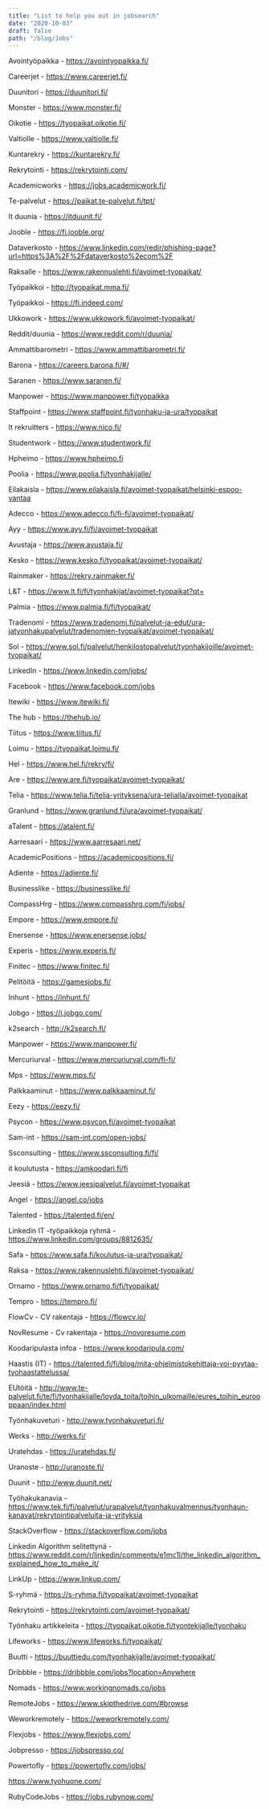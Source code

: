 ```yaml
---
title: "List to help you out in jobsearch"
date: "2020-10-03"
draft: false
path: "/blog/Jobs"
---
```


Avointyöpaikka - https://avointyopaikka.fi/

Careerjet - https://www.careerjet.fi/

Duunitori - https://duunitori.fi/

Monster - https://www.monster.fi/

Oikotie - https://tyopaikat.oikotie.fi/

Valtiolle - https://www.valtiolle.fi/

Kuntarekry - https://kuntarekry.fi/

Rekrytointi - https://rekrytointi.com/

Academicworks - https://jobs.academicwork.fi/

Te-palvelut - https://paikat.te-palvelut.fi/tpt/

It duunia - https://itduunit.fi/

Jooble - https://fi.jooble.org/

Dataverkosto - https://www.linkedin.com/redir/phishing-page?url=https%3A%2F%2Fdataverkosto%2ecom%2F

Raksalle - https://www.rakennuslehti.fi/avoimet-tyopaikat/

Työpaikkoi - http://tyopaikat.mma.fi/

Työpaikkoi - https://fi.indeed.com/

Ukkowork - https://www.ukkowork.fi/avoimet-tyopaikat/

Reddit/duunia - https://www.reddit.com/r/duunia/

Ammattibarometri - https://www.ammattibarometri.fi/

Barona - https://careers.barona.fi/#/

Saranen - https://www.saranen.fi/

Manpower - https://www.manpower.fi/tyopaikka

Staffpoint - https://www.staffpoint.fi/tyonhaku-ja-ura/tyopaikat

It rekruitters - https://www.nico.fi/

Studentwork - https://www.studentwork.fi/

Hpheimo - https://www.hpheimo.fi

Poolia - https://www.poolia.fi/tyonhakijalle/

Eilakaisla - https://www.eilakaisla.fi/avoimet-tyopaikat/helsinki-espoo-vantaa

Adecco - https://www.adecco.fi/fi-fi/avoimet-tyopaikat/

Ayy - https://www.ayy.fi/fi/avoimet-tyopaikat

Avustaja - https://www.avustaja.fi/

Kesko - https://www.kesko.fi/tyopaikat/avoimet-tyopaikat/

Rainmaker - https://rekry.rainmaker.fi/

L&T - https://www.lt.fi/fi/tyonhakijat/avoimet-tyopaikat?qt=

Palmia - https://www.palmia.fi/fi/tyopaikat/

Tradenomi - https://www.tradenomi.fi/palvelut-ja-edut/ura-jatyonhakupalvelut/tradenomien-tyopaikat/avoimet-tyopaikat/

Sol - https://www.sol.fi/palvelut/henkilostopalvelut/tyonhakijoille/avoimet-tyopaikat/

LinkedIn - https://www.linkedin.com/jobs/

Facebook - https://www.facebook.com/jobs

Itewiki - https://www.itewiki.fi/

The hub - https://thehub.io/

Tiitus - https://www.tiitus.fi/

Loimu - https://tyopaikat.loimu.fi/

Hel - https://www.hel.fi/rekry/fi/

Are - https://www.are.fi/tyopaikat/avoimet-tyopaikat/

Telia - https://www.telia.fi/telia-yrityksena/ura-telialla/avoimet-tyopaikat

Granlund - https://www.granlund.fi/ura/avoimet-tyopaikat/

aTalent - https://atalent.fi/

Aarresaari - https://www.aarresaari.net/

AcademicPositions - https://academicpositions.fi/

Adiente - https://adiente.fi/

Businesslike - https://businesslike.fi/

CompassHrg - https://www.compasshrg.com/fi/jobs/

Empore - https://www.empore.fi/

Enersense - https://www.enersense.jobs/

Experis - https://www.experis.fi/

Finitec - https://www.finitec.fi/

Pelitöitä - https://gamesjobs.fi/

Inhunt - https://inhunt.fi/

Jobgo - https://i.jobgo.com/

k2search - http://k2search.fi/

Manpower - https://www.manpower.fi/

Mercuriurval - https://www.mercuriurval.com/fi-fi/

Mps - https://www.mps.fi/

Palkkaaminut - https://www.palkkaaminut.fi/

Eezy - https://eezy.fi/

Psycon - https://www.psycon.fi/avoimet-tyopaikat

Sam-int - https://sam-int.com/open-jobs/

Ssconsulting - https://www.ssconsulting.fi/fi/

it koulutusta - https://amkoodari.fi/fi

Jeesiä - https://www.jeesipalvelut.fi/avoimet-tyopaikat

Angel - https://angel.co/jobs

Talented - https://talented.fi/en/

Linkedin IT -työpaikkoja ryhmä - https://www.linkedin.com/groups/8812635/

Safa - https://www.safa.fi/koulutus-ja-ura/tyopaikat/

Raksa - https://www.rakennuslehti.fi/avoimet-tyopaikat/

Ornamo - https://www.ornamo.fi/fi/tyopaikat/

Tempro - https://tempro.fi/

FlowCv - CV rakentaja - https://flowcv.io/

NovResume - Cv rakentaja - https://novoresume.com

Koodaripulasta infoa - https://www.koodaripula.com/

Haastis (IT) - https://talented.fi/fi/blog/mita-ohjelmistokehittaja-voi-pyytaa-tyohaastattelussa/

EUtöitä - http://www.te-palvelut.fi/te/fi/tyonhakijalle/loyda_toita/toihin_ulkomaille/eures_toihin_eurooppaan/index.html

Työnhakuveturi - http://www.tyonhakuveturi.fi/

Werks - http://werks.fi/

Uratehdas - https://uratehdas.fi/

Uranoste - http://uranoste.fi/

Duunit - http://www.duunit.net/

Työhakukanavia - https://www.tek.fi/fi/palvelut/urapalvelut/tyonhakuvalmennus/tyonhaun-kanavat/rekrytointipalveluita-ja-yrityksia

StackOverflow - https://stackoverflow.com/jobs

Linkedin Algorithm selitettynä - https://www.reddit.com/r/linkedin/comments/e1mc1l/the_linkedin_algorithm_explained_how_to_make_it/

LinkUp - https://www.linkup.com/

S-ryhmä - https://s-ryhma.fi/tyopaikat/avoimet-tyopaikat

Rekrytointi - https://rekrytointi.com/avoimet-tyopaikat/

Työnhaku artikkeleita - https://tyopaikat.oikotie.fi/tyontekijalle/tyonhaku

Lifeworks - https://www.lifeworks.fi/tyopaikat/

Buutti - https://buuttiedu.com/tyonhakijalle/avoimet-tyopaikat/

Dribbble - https://dribbble.com/jobs?location=Anywhere

Nomads - https://www.workingnomads.co/jobs

RemoteJobs - https://www.skipthedrive.com/#browse

Weworkremotely - https://weworkremotely.com/

Flexjobs - https://www.flexjobs.com/

Jobpresso - https://jobspresso.co/

Powertofly - https://powertofly.com/jobs/

https://www.tyohuone.com/

RubyCodeJobs - https://jobs.rubynow.com/
